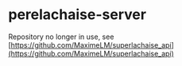 perelachaise-server
===================

Repository no longer in use, see [https://github.com/MaximeLM/superlachaise_api](https://github.com/MaximeLM/superlachaise_api)